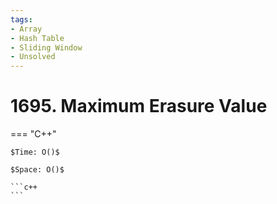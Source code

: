 ```yaml
---
tags:
- Array
- Hash Table
- Sliding Window
- Unsolved
---
```



# 1695. Maximum Erasure Value

=== "C++"

    $Time: O()$

    $Space: O()$

    ```c++
    ```